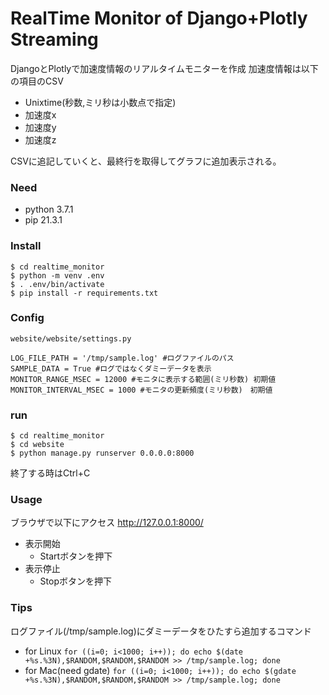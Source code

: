 # RealTime Monitor of Django+Plotly Streaming

DjangoとPlotlyで加速度情報のリアルタイムモニターを作成
加速度情報は以下の項目のCSV
- Unixtime(秒数,ミリ秒は小数点で指定)
- 加速度x
- 加速度y
- 加速度z

CSVに追記していくと、最終行を取得してグラフに追加表示される。

### Need
- python 3.7.1
- pip 21.3.1

### Install
```
$ cd realtime_monitor
$ python -m venv .env
$ . .env/bin/activate
$ pip install -r requirements.txt
```

### Config
`website/website/settings.py`

```
LOG_FILE_PATH = '/tmp/sample.log' #ログファイルのパス
SAMPLE_DATA = True #ログではなくダミーデータを表示
MONITOR_RANGE_MSEC = 12000 #モニタに表示する範囲(ミリ秒数) 初期値
MONITOR_INTERVAL_MSEC = 1000 #モニタの更新頻度(ミリ秒数)　初期値
```

### run
```
$ cd realtime_monitor
$ cd website
$ python manage.py runserver 0.0.0.0:8000
```

終了する時はCtrl+C

### Usage
ブラウザで以下にアクセス
http://127.0.0.1:8000/

- 表示開始
  - Startボタンを押下
- 表示停止
  - Stopボタンを押下

### Tips
ログファイル(/tmp/sample.log)にダミーデータをひたすら追加するコマンド
- for Linux
`for ((i=0; i<1000; i++)); do echo $(date +%s.%3N),$RANDOM,$RANDOM,$RANDOM >> /tmp/sample.log; done`
- for Mac(need gdate)
`for ((i=0; i<1000; i++)); do echo $(gdate +%s.%3N),$RANDOM,$RANDOM,$RANDOM >> /tmp/sample.log; done`


